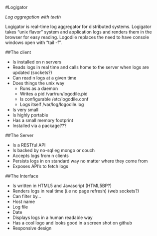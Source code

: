 #Logigator

_Log aggregation with teeth_ 

Logigator is real-time log aggregator for distributed systems. Logigator takes “unix flavor” system and application logs and renders them in the browser for easy reading. Logodile replaces the need to have console windows open with “tail -f”.

##The client
 * Is installed on n servers
 * Reads logs in real time and calls home to the server when logs are updated (sockets?)
 * Can read n logs at a given time
 * Does things the unix way
   * Runs as a daemon
   * Writes a pid /var/run/logodile.pid
   * Is configurable /etc/logodile.conf
   * Logs itself /var/log/logodile.log
 * Is very small
 * Is highly portable
 * Has a small memory footprint
 * Installed via a package???

##The Server
 * Is a RESTful API 
 * Is backed by no-sql eg mongo or couch
 * Accepts logs from n clients
 * Persists logs in on standard way no matter where they come from
 * Exposes API’s to fetch logs

##The Interface
 * Is written in HTML5 and Javascript (HTML5BP?)
 * Renders logs in real time (i.e no page refresh) (web sockets?)
 * Can filter by…
 * Host name
 * Log file
 * Date
 * Displays logs in a human readable way
 * Has a cool logo and looks good in a screen shot on github
 * Responsive design

